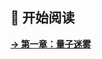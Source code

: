 ## 📖 开始阅读

**[→ 第一章：量子迷雾](https://github.com/rcswex/Incarnations/blob/main/0-novel/01-%E7%AC%AC%E4%B8%80%E7%AB%A0-%E9%87%8F%E5%AD%90%E8%BF%B7%E9%9B%BE.md)**
